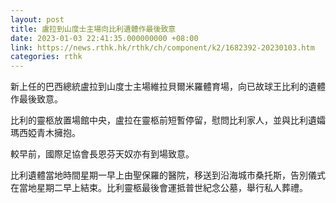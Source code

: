 ```yaml
---
layout: post
title: 盧拉到山度士主場向比利遺體作最後致意
date: 2023-01-03 22:41:35.000000000 +08:00
link: https://news.rthk.hk/rthk/ch/component/k2/1682392-20230103.htm
categories: rthk
---
```


新上任的巴西總統盧拉到山度士主場維拉貝爾米羅體育場，向已故球王比利的遺體作最後致意。

比利的靈柩放置場館中央，盧拉在靈柩前短暫停留，慰問比利家人，並與比利遺孀瑪西婭青木擁抱。

較早前，國際足協會長恩芬天奴亦有到場致意。

比利遺體當地時間星期一早上由聖保羅的醫院，移送到沿海城市桑托斯，告別儀式在當地星期二早上結束。比利靈柩最後會運抵普世紀念公墓，舉行私人葬禮。
